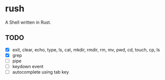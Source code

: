 # rush

A Shell written in Rust.

## TODO

- [X] exit, clear, echo, type, ls, cat, mkdir, rmdir, rm, mv, pwd, cd, touch, cp, ls
- [X] grep
- [ ] pipe
- [ ] keydown event
- [ ] autocomplete using tab key

